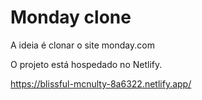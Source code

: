# Monday clone

A ideia é clonar o site monday.com

O projeto está hospedado no Netlify.

https://blissful-mcnulty-8a6322.netlify.app/
